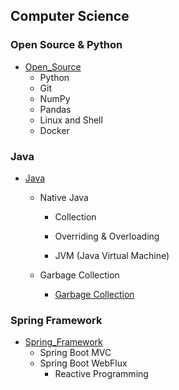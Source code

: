 ## Computer Science



### Open Source & Python

- [Open_Source](./Open_Source)
  - Python
  - Git
  - NumPy
  - Pandas
  - Linux and Shell
  - Docker



### Java

- [Java](./Java/Java.md)
  
  - Native Java
  
    - Collection
    - Overriding & Overloading
  
    - JVM (Java Virtual Machine)
  
  - Garbage Collection
    - [Garbage Collection](./Java/Garbage_Collection.md)



### Spring Framework

- [Spring_Framework](./Spring_Framework)
  - Spring Boot MVC
  - Spring Boot WebFlux
    - Reactive Programming
